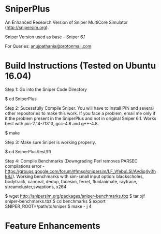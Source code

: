 # SniperPlus
An Enhanced Research Version of Sniper MultiCore Simulator (http://snipersim.org).

Sniper Version used as base - Sniper 6.1

For Queries: anujpathania@protonmail.com

# Build Instructions (Tested on Ubuntu 16.04)

Step 1: Go into the Sniper Code Directory

$ cd SniperPlus

Step 2: Sucessfully Compile Sniper. You will have to install PIN and several other repositories to make this work. If you face a problem, email me only if it the problem present in the SniperPlus and not in original Sniper 6.1. Works best with pin-2.14-71313, gcc-4.8 and g++-4.8.

$ make

Step 3: Make sure Sniper is working properly.

$ cd SniperPlus/test/fft

Step 4: Compile Benchmarks (Downgrading Perl removes PARSEC compilations error - https://groups.google.com/forum/#!msg/snipersim/LF_VfebuLSI/AVdiq4y0hk8J). Working benchmarks with sim-small input option: blackscholes, bodytrack, canneal, dedup, facesim, ferret, fluidanimate, raytrace, streamcluster,swaptions, x264

$ wget http://snipersim.org/packages/sniper-benchmarks.tbz
$ tar xjf sniper-benchmarks.tbz
$ cd benchmarks
$ export SNIPER_ROOT=/path/to/sniper
$ make - j 4



# Feature Enhancements
